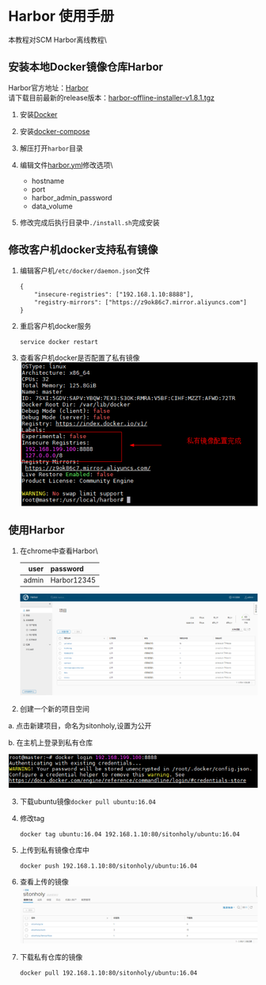 # Harbor 使用手册

本教程对SCM Harbor离线教程\


## 安装本地Docker镜像仓库Harbor

Harbor官方地址：[Harbor](https://github.com/goharbor/harbor)\
请下载目前最新的release版本：[harbor-offline-installer-v1.8.1.tgz](https://storage.googleapis.com/harbor-releases/release-1.8.0/harbor-offline-installer-v1.8.1.tgz)

1. 安装[Docker](./Docker.md)

2. 安装[docker-compose](./Docker.md)

3. 解压打开`harbor`目录

4. 编辑文件[harbor.yml](./yml/harbor.yml)修改选项\
    - hostname
    - port
    - harbor_admin_password
    - data_volume

5. 修改完成后执行目录中`./install.sh`完成安装

## 修改客户机docker支持私有镜像

1. 编辑客户机`/etc/docker/daemon.json`文件
    ```
    {
        "insecure-registries": ["192.168.1.10:8888"],
        "registry-mirrors": ["https://z9ok86c7.mirror.aliyuncs.com"]
    }
    ```

2. 重启客户机docker服务
    ```
    service docker restart
    ```

3. 查看客户机docker是否配置了私有镜像
    ![docker-regist](./images/docker-regist.png)
    

## 使用Harbor

1. 在chrome中查看Harbor\
   
   user|password
   ---:|:---
   admin|Harbor12345

   ![harbor](./images/harborlogin.png)

2. 创建一个新的项目空间

a. 点击新建项目，命名为sitonholy,设置为公开

b. 在主机上登录到私有仓库

![docker-login](./images/dockerlogin.png)

3. 下载ubuntu镜像`docker pull ubuntu:16.04`

4. 修改tag

    ```
    docker tag ubuntu:16.04 192.168.1.10:80/sitonholy/ubuntu:16.04
    ```

5. 上传到私有镜像仓库中
    ```
    docker push 192.168.1.10:80/sitonholy/ubuntu:16.04
    ```

6. 查看上传的镜像
    ![dockersiton](./images/dockersiton.png)

7. 下载私有仓库的镜像

    ```
    docker pull 192.168.1.10:80/sitonholy/ubuntu:16.04
    ```